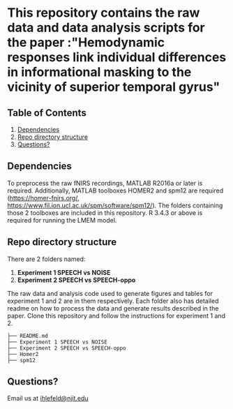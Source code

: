 # This repository contains the raw data and data analysis scripts for the paper :"Hemodynamic responses link individual differences in informational masking to the vicinity of superior temporal gyrus"

## Table of Contents
1. [Dependencies](README.md#Dependents)
1. [Repo directory structure](README.md#Repo-directory-structure)
1. [Questions?](README.md#questions?)

## Dependencies

To preprocess the raw fNIRS recordings, MATLAB R2016a or later is required. Additionally, MATLAB toolboxes HOMER2 and spm12 are required (https://homer-fnirs.org/, https://www.fil.ion.ucl.ac.uk/spm/software/spm12/). The folders containing those 2 toolboxes are included in this repository. R 3.4.3 or above is required for running the LMEM model.

## Repo directory structure

There are 2 folders named: 
1) **Experiment 1 SPEECH vs NOISE**
2) **Experiment 2 SPEECH vs SPEECH-oppo**


The raw data and analysis code used to generate figures and tables for experiment 1 and 2 are in them respectively. Each folder also has detailed readme on how to process the data and generate results described in the paper. Clone this repository and follow the instructions for experiment 1 and 2.

    ├── README.md
    ├── Experiment 1 SPEECH vs NOISE
    ├── Experiment 2 SPEECH vs SPEECH-oppo
    ├── Homer2
    ├── spm12

## Questions?
Email us at ihlefeld@njit.edu
